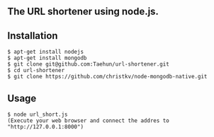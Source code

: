 ## The URL shortener using node.js.

## Installation
    $ apt-get install nodejs
    $ apt-get install mongodb
    $ git clone git@github.com:Taehun/url-shortener.git
    $ cd url-shortener
    $ git clone https://github.com/christkv/node-mongodb-native.git

## Usage
    $ node url_short.js
    (Execute your web browser and connect the addres to "http://127.0.0.1:8000")

